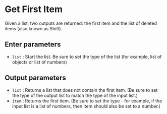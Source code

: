 # Get First Item

Given a list, two outputs are returned: the first item and the list of deleted items (also known as Shift).

## Enter parameters

- `list` : Start the list. Be sure to set the type of the list (for example, list of objects or list of numbers)

## Output parameters

- `list` : Returns a list that does not contain the first item. (Be sure to set the type of the output list to match the type of the input list.)
- `item` : Returns the first item. (Be sure to set the type - for example, if the input list is a list of numbers, then item should also be set to a number.)